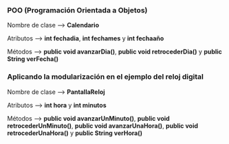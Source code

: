 ### POO (Programación Orientada a Objetos)

Nombre de clase --> **Calendario**

Atributos --> **int fechadia**, **int fechames** y **int fechaaño**

Métodos --> **public void avanzarDia()**, **public void retrocederDia()** y **public String verFecha()**


### Aplicando la modularización en el ejemplo del reloj digital

Nombre de clase --> **PantallaReloj**

Atributos --> **int hora** y **int minutos**

Métodos --> **public void avanzarUnMinuto()**, **public void retrocederUnMinuto()**, **public void avanzarUnaHora()**, **public void retrocederUnaHora()** y **public String verHora()**

